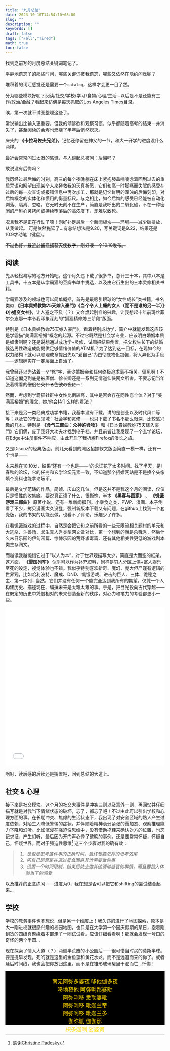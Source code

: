 ```yaml
---
title: "九月总结"
date: 2023-10-10T14:54:10+08:00
slug: ""
description: ""
keywords: []
draft: false
tags: ["Fall","Tired"]
math: true
toc: false
---
```


找到之前写的月度总结关键词笔记了。

平静地遗忘了的那些时间，哪些关键词被我遗忘，哪些又依然在隐约闪烁呢？

堆积着的词汇感觉还是需要一个`catalog`，这样才会更一目了然。

分为哪些模块好呢？阅读/社交/学校/学习/食物/心理/生活...以后是不是还能有工作/政治/金融？看起来仿佛是每天抓取的Los Angeles Times目录。

唉，第一次就不试图整理这些了。

常说输出比输入更重要，但我的倾诉欲和观察习惯，似乎都随着高考的结束一并消失了，甚至阅读的余烬也燃烧了半年后悄然熄灭。

床头的 **《卡拉马佐夫兄弟》**，记忆还停留在神父的一节，和大一开学的进度没什么两样。

最近会常常闪过太迟的感慨，与人谈起总被问：后悔吗？

敢说没有后悔吗？

我历经过最后悔的时刻，高三的每个夜晚躺在床上紧抱膝盖喃喃念着回到过去的重启咒语和盼望出现某个人来拯救我的天真祈愿，它们和高一时脚痛而失眠的感受在过后的每一次查询或报错信息中再次加工，那就是记忆鲜明的浑浊的后悔刻印，对后悔概念的实体化和惯用的衡量标尺。与之相比，如今后悔的感受已经能被自动化剥落、隔离、忽略。它无时无刻不在生产，简直是我呼出的二氧化碳，不在一种密闭的严厉心灵拷问或持续堕落后的高浓度下，却难以致死。

况且我不是正在行动了嘛！刚好补足最后一个新闻板块——环境——减少碳排放，从我做起。
可是依然拖延了...有总结想法是9.20，写关键词是9.22，结果还是10.9才动笔（键盘）。

~~不过也好，最近总留意捕获天使数字，刚好凑一个10.10发布。~~

## 阅读

先从轻松易写的地方开始吧。这个月久违下载了很多书，总计三十本，其中八本是工具书，十五本是从学霸猫的豆瓣书单中挑选，以及由它衍生出的三本灵修相关书籍。

学霸猫涉及的领域也可以简单概括，首先是最吸引眼球的“女性成长”类书籍，书名类似 **《日本貴婦教妳75天嫁入豪門》《当个令人上瘾的女人（而不是谁的另一半）》《小姐变女神》**，让人避之不及（？）又会燃起别样的兴趣，让我想起十年前玛丝菲尔杂志那一本令我印象深刻的“狐狸精修炼三阶段”版面。

特别是《日本貴婦教妳75天嫁入豪門》，看着特别成功学，简介中就能发现这应该是学霸猫“美满富裕婚”概念的起源。不过它既然是社会学专业，应该明白婚姻本质是奴隶制啊？还是说想通过成功学+灵修，试图把结果倒置，把父权生长下的结婚候选男性改造成能提供足够情绪价值的ATM机？为了达到这一目标，在现如今的权力结构下就可以顺理成章提出先以“爱自己”为由彻底物化包装，将人异化为手段——逻辑确实在一定层面上自洽了。

我曾经还以为沾着一个“修”字，至少婚姻会和任何终极追求毫不相关。偏见啊！不知道这偏见到底是被唐僧、徐长卿还是一系列无情道仙侠网文所害。不要忘记当年张着嘴看的~~僧侣と交わる色欲の夜に…~~！

然而，考虑到学霸猫社群中女性比例较高，其中是否会存在同性恋个体？对于“美满富裕婚”的理念，她/他会持什么样的看法？

接下来是另一类经典成功学书籍，我基本没有下载，讲的是创业以及时代风口等等；以及它的专业领域：社会学和灵修——也只下载了书名不那么艰深、比较感兴趣的几本。特别是 **《食气三部曲：众神的食物》** 和《日本貴婦教妳75天嫁入豪門》它们俩，废了我好大功夫才找到电子档，并且前者让我发现了一个玄学论坛，在Edge中注册事件不响应，由此开启了我折腾Firefox的漫长之旅。

又是Discuz的经典版面，前几天看到的湾区招嫖软文版面简直一模一样，还有一个也是——

本来想在10.10发，结果“还有一个也是——“的求证花了太多时间。找了半天，是i春秋的论坛，它的任务和玄学论坛元素一致，不知道那个招嫖网站是不是换个头像填个资料也能拿论坛币。

最后是文学范畴的作品，简媜、庆山这几位。但是这并不是我这个月的阅读，仅仅只是惯性的收集癖。要说真正读了什么，很惭愧，半本 **《黑客与画家》** 、 **《饥饿游戏三部曲》** 原著小说、还有一堆新闻报刊。小零食之类，PWP、漫画、本子倒看了不少，拷贝漫画太久没登，强制新版本下载又有问题，在github上找到一个套壳版，我的书架的功能没做，也看不了评论，乐趣少了许多。

在看饥饿游戏的过程中，自然是会把它和之前所看的一些无限流相关题材的单元和大逃杀、斗兽场、求生真人秀类型网文做对比，第一个想到的就是杀戮秀，然后什么末日乐园的伊甸园篇、惊悚乐园的荒野求毒篇、还有其他相关性更低的游戏剧本类生存网文。

而越读我越惋惜它过于“以人为本”，对于世界观描写太少，简直是大而空的框架。这方面， **《雪国列车》** 似乎可以作为补充资料，同样是穷人分区上供+富人娱乐至死的设定，视觉体验也不错。我似乎特别喜欢新奇、魔幻、庞大但严谨有逻辑的世界观，比如哈利波特、魔戒、DND、饥饿游戏、进击的巨人、三体、诡秘之主、第一序列...当然，它们并没有任何一个能完全达到我所有的期望，仅凭一个人构建历史、描述现在、编撰未来是太难太难的事。于是，把目光投向古代穿越——在既定的历史中凭借相对的未来创造全新的秩序，对心力和笔力的考验都更小一些。

<p><iframe src="//player.bilibili.com/player.html?aid=925748983&bvid=BV1rT4y1u72v&cid=189735455&p=0&autoplay=0&high_quality=1" scrolling="no" border="0" frameborder="no" framespacing="0" allowfullscreen="false" style="height: 500px; width: 100%"> </iframe>

啊呀，读后感的后续还是搁置吧，回到总结的大道上。

## 社交 & 心理

接下来是社交模块。这个月的社交大事件是冲突三则以及意外一则，再回忆并仔细描写就是对我当下情绪状态的破坏，忘了，都忘了吧！不过由此可以引出学校和心理方面的事。在长期冲突、焦虑的生活状态下，我出现了对安全区域的熟人产生过度依赖、对陌生人降低警惕的症状，并伴随着精神衰弱紧张的叠加态、观察推理能力下降和幻听。比如沉浸在强迫性思维中，没有借助拖鞋来确认对方的位置，也忘记求证、产生幻听，最后因为开门声心悸了整晚的事例。还是要常常怀疑，怀疑自己，怀疑世界。而对于强迫性思维[^1] 这三个步骤对我的确有效：

> 1. &nbsp;*是否是思考这件事的正确时间，最终想要怎样的思考效果*<br>
> 2. &nbsp;*问自己是否是在通过反刍回避其他需要做的事*<br>
> 3. &nbsp;*设置一个时间限制，结束后就去做其他调动感官的事情，而且要投入体验当下的感受* 


以及推荐的正念练习——进度为0，我在想是否可以把它和shifting的尝试结合起来...

## 学校

学校的教务事件也不想说...但是另一个维度上！我久违的进行了地图探索，原本是大一刚进校就很感兴趣的校园地图，也只是在大学第一个国庆假期的某日，抱着刚到货的四级真题绕着本部走了一圈试试看。应该仔细看看啊！那就会发现一号口的奇怪的两个半圆...

现在探索了情人大道（？）两侧半荒废的小公园后——很可惜当时买的莫斯半球。要是提早发现，死的就是这里的金鱼藻和黄花水龙，而不是远道而来的你了。或者延后时间线，我也会把你放归这里，而不是在锥形玻璃罐里干渴而亡...忏悔！

<p>
<div style="font-family:仿宋; font-size:17px; color: #FFD700; background-color: #000000; height: 170px" align="center">
<br>南无阿弥多婆夜 哆他伽多夜
<br>哆地夜他 阿弥唎都婆毗
<br>阿弥唎哆 悉耽婆毗
<br>阿弥唎哆 毗迦兰帝
<br>阿弥唎哆 毗迦兰多
<br>伽弥腻 伽伽那
<br>枳多迦唎 娑婆诃</div><br>


[^1]:感谢[Christine Padesky](https://www.youtube.com/watch?v=4--6hreW2uQ)



